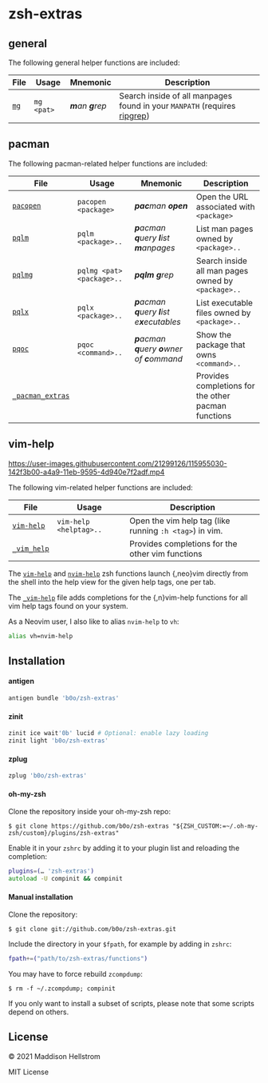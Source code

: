 # zsh-extras

## general

The following general helper functions are included:

| File                  | Usage      | Mnemonic           | Description                                                                                                       |
| --------------------- | ---------- | ------------------ | ----------------------------------------------------------------------------------------------------------------- |
| [`mg`](/functions/mg) | `mg <pat>` | _**m**an **g**rep_ | Search inside of all manpages found in your `MANPATH` (requires [ripgrep](https://github.com/BurntSushi/ripgrep)) |

## pacman

The following pacman-related helper functions are included:

| File                                          | Usage                     | Mnemonic                                        | Description                                         |
| --------------------------------------------- | ------------------------- | ----------------------------------------------- | --------------------------------------------------- |
| [`pacopen`](/functions/pacopen)               | `pacopen <package>`       | _**pac**man **open**_                           | Open the URL associated with `<package>`            |
| [`pqlm`](/functions/pqlm)                     | `pqlm <package>..`        | _**p**acman **q**uery **l**ist **m**anpages_    | List man pages owned by `<package>..`               |
| [`pqlmg`](/functions/pqlmg)                   | `pqlmg <pat> <package>..` | _**pqlm** **g**rep_                             | Search inside all man pages owned by `<package>..`  |
| [`pqlx`](/functions/pqlx)                     | `pqlx <package>..`        | _**p**acman **q**uery **l**ist e**x**ecutables_ | List executable files owned by `<package>..`        |
| [`pqoc`](/functions/pqoc)                     | `pqoc <command>..`        | _**p**acman **q**uery **o**wner of **c**ommand_ | Show the package that owns `<command>..`            |
| [`_pacman_extras`](/functions/_pacman_extras) |                           |                                                 | Provides completions for the other pacman functions |

## vim-help

https://user-images.githubusercontent.com/21299126/115955030-142f3b00-a4a9-11eb-9595-4d940e7f2adf.mp4

The following vim-related helper functions are included:

| File                                | Usage                  | Description                                             |
| ----------------------------------- | ---------------------- | ------------------------------------------------------- |
| [`vim-help`](/functions/vim-help)   | `vim-help <helptag>..` | Open the vim help tag (like running `:h <tag>`) in vim. |
| [`_vim_help`](/functions/_vim_help) |                        | Provides completions for the other vim functions        |

The [`vim-help`](/functions/vim-help) and [`nvim-help`](/functions/nvim-help)
zsh functions launch {,neo}vim directly from the shell into the help view for
the given help tags, one per tab.

The [`_vim-help`](/functions/_vim-help) file adds completions for the
{,n}vim-help functions for all vim help tags found on your system.

As a Neovim user, I also like to alias `nvim-help` to `vh`:

```zsh
alias vh=nvim-help
```

## Installation

#### antigen

```zsh
antigen bundle 'b0o/zsh-extras'
```

#### zinit

```zsh
zinit ice wait'0b' lucid # Optional: enable lazy loading
zinit light 'b0o/zsh-extras'
```

#### zplug

```zsh
zplug 'b0o/zsh-extras'
```

#### oh-my-zsh

Clone the repository inside your oh-my-zsh repo:

```
$ git clone https://github.com/b0o/zsh-extras "${ZSH_CUSTOM:=~/.oh-my-zsh/custom}/plugins/zsh-extras"
```

Enable it in your `zshrc` by adding it to your plugin list and reloading the completion:

```zsh
plugins=(… 'zsh-extras')
autoload -U compinit && compinit
```

#### Manual installation

Clone the repository:

```
$ git clone git://github.com/b0o/zsh-extras.git
```

Include the directory in your `$fpath`, for example by adding in `zshrc`:

```zsh
fpath+=("path/to/zsh-extras/functions")
```

You may have to force rebuild `zcompdump`:

```
$ rm -f ~/.zcompdump; compinit
```

If you only want to install a subset of scripts, please note that some scripts
depend on others.

## License

&copy; 2021 Maddison Hellstrom

MIT License
